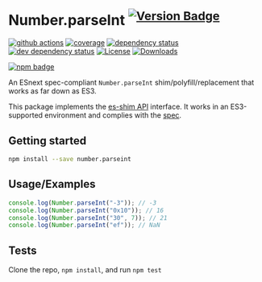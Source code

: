 # Number.parseInt <sup>[![Version Badge][npm-version-svg]][package-url]</sup>

[![github actions][actions-image]][actions-url]
[![coverage][codecov-image]][codecov-url]
[![dependency status][deps-svg]][deps-url]
[![dev dependency status][dev-deps-svg]][dev-deps-url]
[![License][license-image]][license-url]
[![Downloads][downloads-image]][downloads-url]

[![npm badge][npm-badge-png]][package-url]

An ESnext spec-compliant `Number.parseInt` shim/polyfill/replacement that works as far down as ES3.

This package implements the [es-shim API](https://github.com/es-shims/api) interface. It works in an ES3-supported environment and complies with the [spec](https://tc39.es/ecma262/#sec-number.parseint).

## Getting started

```sh
npm install --save number.parseint
```

## Usage/Examples

```js
console.log(Number.parseInt("-3")); // -3
console.log(Number.parseInt("0x10")); // 16
console.log(Number.parseInt("30", 7)); // 21
console.log(Number.parseInt("ef")); // NaN
```

## Tests

Clone the repo, `npm install`, and run `npm test`

[package-url]: https://npmjs.org/package/number.parseint
[npm-version-svg]: https://versionbadg.es/es-shims/Number.parseInt.svg
[deps-svg]: https://david-dm.org/es-shims/Number.parseInt.svg
[deps-url]: https://david-dm.org/es-shims/Number.parseInt
[dev-deps-svg]: https://david-dm.org/es-shims/Number.parseInt/dev-status.svg
[dev-deps-url]: https://david-dm.org/es-shims/Number.parseInt#info=devDependencies
[npm-badge-png]: https://nodei.co/npm/number.parseint.png?downloads=true&stars=true
[license-image]: https://img.shields.io/npm/l/number.parseint.svg
[license-url]: LICENSE
[downloads-image]: https://img.shields.io/npm/dm/number.parseint.svg
[downloads-url]: https://npm-stat.com/charts.html?package=number.parseint
[codecov-image]: https://codecov.io/gh/es-shims/Number.parseInt/branch/main/graphs/badge.svg
[codecov-url]: https://app.codecov.io/gh/es-shims/Number.parseInt/
[actions-image]: https://img.shields.io/endpoint?url=https://github-actions-badge-u3jn4tfpocch.runkit.sh/es-shims/Number.parseInt
[actions-url]: https://github.com/es-shims/Number.parseInt/actions
